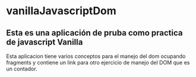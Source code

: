 # vanillaJavascriptDom

## Esta es una aplicación de pruba como practica de javascript Vanilla
Esta aplicacion tiene varios conceptos para el manejo del dom ocupando fragments 
y contiene un link para otro ejercicio de manejo del DOM que es un contador. 
